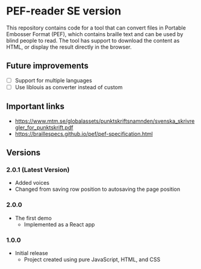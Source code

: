 # PEF-reader SE version
This repository contains code for a tool that can convert files in Portable Embosser Format (PEF), which contains braille text and can be used by blind people to read. The tool has support to download the content as HTML, or display the result directly in the browser.

## Future improvements
- [ ] Support for multiple languages
- [ ] Use liblouis as converter instead of custom

## Important links
- https://www.mtm.se/globalassets/punktskriftsnamnden/svenska_skrivregler_for_punktskrift.pdf
- https://braillespecs.github.io/pef/pef-specification.html

## Versions

### 2.0.1 (Latest Version)
- Added voices
- Changed from saving row position to autosaving the page position

### 2.0.0
- The first demo
  - Implemented as a React app

### 1.0.0 
- Initial release
  - Project created using pure JavaScript, HTML, and CSS
